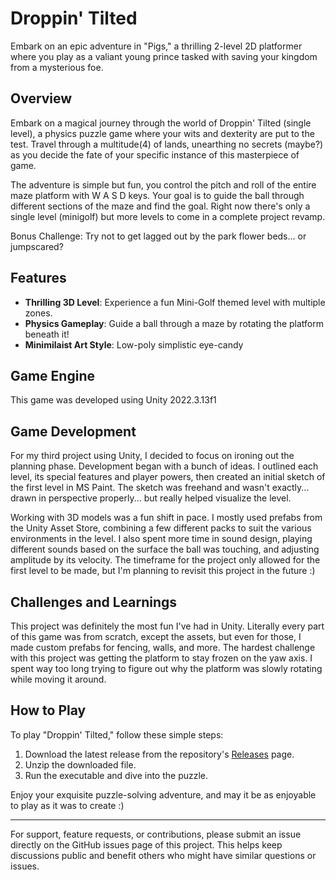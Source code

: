 # Droppin' Tilted

 Embark on an epic adventure in "Pigs," a thrilling 2-level 2D platformer where you play as a valiant young prince tasked with saving your kingdom from a mysterious foe.

## Overview

 Embark on a magical journey through the world of Droppin' Tilted (single level), a physics puzzle game where your wits and dexterity are put to the test. Travel through a multitude(4) of lands, unearthing no secrets (maybe?) as you decide the fate of your specific instance of this masterpiece of game. 
 
 The adventure is simple but fun, you control the pitch and roll of the entire maze platform with W A S D keys. Your goal is to guide the ball through different sections of the maze and find the goal. Right now there's only a single level (minigolf) but more levels to come in a complete project revamp. 
 
 Bonus Challenge: Try not to get lagged out by the park flower beds... or jumpscared?

## Features

- **Thrilling 3D Level**: Experience a fun Mini-Golf themed level with multiple zones.
- **Physics Gameplay**: Guide a ball through a maze by rotating the platform beneath it!
- **Minimilaist Art Style**: Low-poly simplistic eye-candy

## Game Engine

 This game was developed using Unity 2022.3.13f1

## Game Development

 For my third project using Unity, I decided to focus on ironing out the planning phase. Development began with a bunch of ideas. I outlined each level, its special features and player powers, then created an initial sketch of the first level in MS Paint. The sketch was freehand and wasn't exactly... drawn in perspective properly... but really helped visualize the level.

 Working with 3D models was a fun shift in pace. I mostly used prefabs from the Unity Asset Store, combining a few different packs to suit the various environments in the level. I also spent more time in sound design, playing different sounds based on the surface the ball was touching, and adjusting amplitude by its velocity. The timeframe for the project only allowed for the first level to be made, but I'm planning to revisit this project in the future :) 

## Challenges and Learnings

 This project was definitely the most fun I've had in Unity. Literally every part of this game was from scratch, except the assets, but even for those, I made custom prefabs for fencing, walls, and more. The hardest challenge with this project was getting the platform to stay frozen on the yaw axis. I spent way too long trying to figure out why the platform was slowly rotating while moving it around.

## How to Play

To play "Droppin' Tilted," follow these simple steps:

1. Download the latest release from the repository's [Releases](#) page.
2. Unzip the downloaded file.
3. Run the executable and dive into the puzzle.
   

Enjoy your exquisite puzzle-solving adventure, and may it be as enjoyable to play as it was to create :)

---

For support, feature requests, or contributions, please submit an issue directly on the GitHub issues page of this project. This helps keep discussions public and benefit others who might have similar questions or issues.

